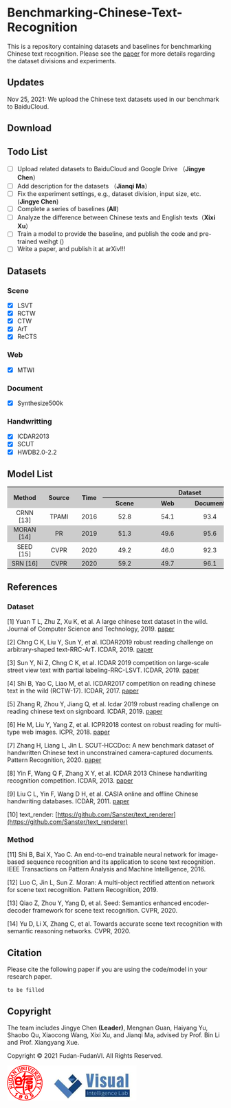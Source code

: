 # Benchmarking-Chinese-Text-Recognition
This is a repository containing datasets and baselines for benchmarking Chinese text recognition. Please see the [paper]() for more details regarding the dataset divisions and experiments.

## Updates
Nov 25, 2021: We upload the Chinese text datasets used in our benchmark to BaiduCloud.

## Download

## Todo List
- [ ] Upload related datasets to BaiduCloud and Google Drive （**Jingye Chen**）
- [ ] Add description for the datasets （**Jianqi Ma**）
- [ ] Fix the experiment settings, e.g., dataset division, input size, etc. (**Jingye Chen**)
- [ ] Complete a series of baselines (**All**)
- [ ] Analyze the difference between Chinese texts and English texts（**Xixi Xu**）
- [ ] Train a model to provide the baseline, and publish the code and pre-trained weihgt ()
- [ ] Write a paper, and publish it at arXiv!!!

## Datasets
### Scene
- [x] LSVT 
- [x] RCTW
- [x] CTW
- [x] ArT
- [x] ReCTS
### Web
- [x] MTWI
### Document
- [x] Synthesize500k
### Handwritting
- [x] ICDAR2013
- [x] SCUT
- [x] HWDB2.0-2.2

## Model List
<table><tbody>
    <tr bgcolor="#CCCCCC">
        <th rowspan="2">&nbsp;&nbsp;Method&nbsp;&nbsp;</th>
        <th rowspan="2">&nbsp;&nbsp;Source&nbsp;&nbsp;</th>
        <th rowspan="2">&nbsp;&nbsp;Time&nbsp;&nbsp;</th>
        <th colspan="4">Dataset</th>
    </tr>
    <tr bgcolor="#CCCCCC">
        <th align="center">&nbsp;&nbsp;&nbsp;&nbsp;&nbsp;&nbsp;Scene&nbsp;&nbsp;&nbsp;&nbsp;&nbsp;&nbsp;</th>
        <th align="center">&nbsp;&nbsp;&nbsp;&nbsp;&nbsp;&nbsp;&nbsp;Web&nbsp;&nbsp;&nbsp;&nbsp;&nbsp;&nbsp;&nbsp;</th>
        <th align="center">&nbsp;&nbsp;Document&nbsp;&nbsp;</th>
        <th align="center">&nbsp;Handwriting&nbsp;</th>
    </tr>
    <tr>
        <td align="center">CRNN [13]</td>
        <td align="center">TPAMI</td>
        <td align="center">2016</td>
        <td align="center">52.8</td>
        <td align="center">54.1</td>
        <td align="center">93.4</td>
        <td align="center">ing</td>
    </tr>
    <tr bgcolor="#CCCCCC">
        <td align="center">MORAN [14]</td>
        <td align="center">PR</td>
        <td align="center">2019</td>
        <td align="center">51.3</td>
        <td align="center">49.6</td>
        <td align="center">95.6</td>
        <td align="center">ing</td>
    </tr>
    <tr>
        <td align="center">SEED [15]</td>
        <td align="center">CVPR</td>
        <td align="center">2020</td>
        <td align="center">49.2</td>
        <td align="center">46.0</td>
        <td align="center">92.3</td>
        <td align="center">ing</td>
    </tr>
    <tr  bgcolor="#CCCCCC">
        <td align="center">SRN [16]</td>
        <td align="center">CVPR</td>
        <td align="center">2020</td>
        <td align="center">59.2</td>
        <td align="center">49.7</td>
        <td align="center">96.1</td>
        <td align="center">ing</td>
    </tr>
</table>

## References

### Dataset
[1] Yuan T L, Zhu Z, Xu K, et al. A large chinese text dataset in the wild. Journal of Computer Science and Technology, 2019. [paper](https://github.com/FudanVI/benchmarking-chinese-text-recognition/blob/main/papers/Scene/%E3%80%90CTW%E3%80%91(JCS2019)A%20Large%20Chinese%20Text%20Dataset%20in%20the%20Wild.pdf)

[2] Chng C K, Liu Y, Sun Y, et al. ICDAR2019 robust reading challenge on arbitrary-shaped text-RRC-ArT. ICDAR, 2019. [paper](https://github.com/FudanVI/benchmarking-chinese-text-recognition/blob/main/papers/Scene/%E3%80%90ArT%E3%80%91(ICDAR2019)ICDAR2019%20Robust%20Reading%20Challenge%20on%20Arbitrary-Shaped%20Text%20-%20RRC-ArT.pdf)

[3] Sun Y, Ni Z, Chng C K, et al. ICDAR 2019 competition on large-scale street view text with partial labeling-RRC-LSVT. ICDAR, 2019. [paper](https://github.com/FudanVI/benchmarking-chinese-text-recognition/blob/main/papers/Scene/%E3%80%90LSVT%E3%80%91(ICDAR2019)ICDAR%202019%20Competition%20on%20Large-scale%20Street%20View%20Text%20with%20Partial%20Labeling%20-%20RRC-LSVT.pdf)

[4] Shi B, Yao C, Liao M, et al. ICDAR2017 competition on reading chinese text in the wild (RCTW-17). ICDAR, 2017. [paper](https://github.com/FudanVI/benchmarking-chinese-text-recognition/blob/main/papers/Scene/%E3%80%90RCTW%E3%80%91(ICDAR2017)ICDAR2017%20Competition%20on%20Reading%20Chinese%20Text%20in%20the%20Wild%20(RCTW-17).pdf)

[5] Zhang R, Zhou Y, Jiang Q, et al. Icdar 2019 robust reading challenge on reading chinese text on signboard. ICDAR, 2019. [paper](https://github.com/FudanVI/benchmarking-chinese-text-recognition/blob/main/papers/Scene/%E3%80%90ReCTS%E3%80%91(ICDAR2019)ICDAR%202019%20Robust%20Reading%20Challenge%20on%20Reading%20Chinese%20Text%20on%20Signboard.pdf)

[6] He M, Liu Y, Yang Z, et al. ICPR2018 contest on robust reading for multi-type web images. ICPR, 2018. [paper](https://github.com/FudanVI/benchmarking-chinese-text-recognition/blob/main/papers/Web/%E3%80%90MTWI%E3%80%91(ICPR2018)ICPR2018%20Contest%20on%20Robust%20Reading%20for%20Multi-Type%20Web%20Images.pdf)

[7] Zhang H, Liang L, Jin L. SCUT-HCCDoc: A new benchmark dataset of handwritten Chinese text in unconstrained camera-captured documents. Pattern Recognition, 2020. [paper](https://github.com/FudanVI/benchmarking-chinese-text-recognition/blob/main/papers/Handwriting/%E3%80%90SCUT%E3%80%91(PR2020)SCUT-HCCDoc-%20A%20new%20benchmark%20dataset%20of%20handwritten%20Chinese%20text%20in%20unconstrained%20camera-captured%20documents.pdf)

[8] Yin F, Wang Q F, Zhang X Y, et al. ICDAR 2013 Chinese handwriting recognition competition. ICDAR, 2013. [paper](https://github.com/FudanVI/benchmarking-chinese-text-recognition/blob/main/papers/Handwriting/%E3%80%90ICDAR2013%E3%80%91(ICDAR2013)ICDAR%202013%20Chinese%20Handwriting%20Recognition%20Competition%20.pdf)

[9] Liu C L, Yin F, Wang D H, et al. CASIA online and offline Chinese handwriting databases. ICDAR, 2011. [paper](https://github.com/FudanVI/benchmarking-chinese-text-recognition/blob/main/papers/Handwriting/%E3%80%90HWDB%E3%80%91(ICDAR2011)CASIA%20Online%20and%20Offline%20Chinese%20Handwriting%20Databases.pdf)

[10] text_render: [https://github.com/Sanster/text_renderer](https://github.com/Sanster/text_renderer)

### Method
[11] Shi B, Bai X, Yao C. An end-to-end trainable neural network for image-based sequence recognition and its application to scene text recognition. IEEE Transactions on Pattern Analysis and Machine Intelligence, 2016.

[12] Luo C, Jin L, Sun Z. Moran: A multi-object rectified attention network for scene text recognition. Pattern Recognition, 2019.

[13] Qiao Z, Zhou Y, Yang D, et al. Seed: Semantics enhanced encoder-decoder framework for scene text recognition. CVPR, 2020.

[14] Yu D, Li X, Zhang C, et al. Towards accurate scene text recognition with semantic reasoning networks. CVPR, 2020.

## Citation
Please cite the following paper if you are using the code/model in your research paper.

```
to be filled
```


## Copyright
The team includes Jingye Chen **(Leader)**, Mengnan Guan, Haiyang Yu, Shaobo Qu, Xiaocong Wang, Xixi Xu, and Jianqi Ma, advised by Prof. Bin Li and Prof. Xiangyang Xue.

Copyright © 2021 Fudan-FudanVI. All Rights Reserved.

![Alt text](./images/logo.png)

